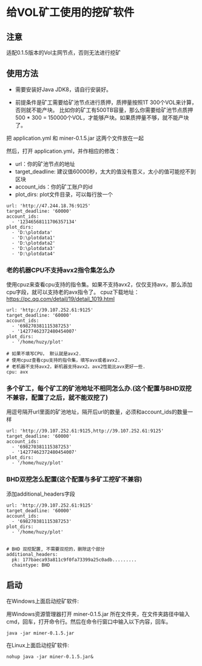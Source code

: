 # 给VOL矿工使用的挖矿软件

## 注意

适配0.1.5版本的Vol主网节点，否则无法进行挖矿

## 使用方法

- 需要安装好Java JDK8，请自行安装好。

- 前提条件是矿工需要给矿池节点进行质押，质押量按照1T 300个VOL来计算，否则就不能产块。
比如你的矿工有500TB容量，那么你需要给矿池节点质押 500 * 300 = 150000个VOL，才能够产块。如果质押量不够，就不能产块了。

把 application.yml 和 miner-0.1.5.jar 这两个文件放在一起

然后，打开 application.yml，并作相应的修改：

- url：你的矿池节点的地址
- target_deadline: 建议值60000秒，太大的值没有意义，太小的值可能挖不到区块
- account_ids：你的矿工账户的id
- plot_dirs: plot文件目录，可以每行放一个

```
url: 'http://47.244.18.76:9125'
target_deadline: '60000'
account_ids:
  - '12346568111706357134'
plot_dirs:
  - 'D:\plotdata'
  - 'D:\plotdata1'
  - 'D:\plotdata2'
  - 'D:\plotdata3'
  - 'D:\plotdata4'
```

### 老的机器CPU不支持avx2指令集怎么办
使用cpuz来查看cpu支持的指令集。如果不支持avx2，仅仅支持avx，那么添加cpu字段，就可以支持老的avx指令了。
cpuz下载地址：
https://pc.qq.com/detail/19/detail_1019.html
```
url: 'http://39.107.252.61:9125'
target_deadline: '60000'
account_ids:
  - '698270381115387253'
  - '14277462372480454007'
plot_dirs:
  - '/home/huzy/plot'

# 如果不填写CPU， 默认就是avx2.
# 使用cpuz查看cpu支持的指令集，填写avx或者avx2.
# 老机器不支持avx2，新机器支持avx2。avx2性能比avx更好一些.
cpu: avx
```

### 多个矿工，每个矿工的矿池地址不相同怎么办.(这个配置与BHD双挖不兼容，配置了之后，就不能双挖了)
用逗号隔开url里面的矿池地址，隔开后url的数量，必须和account_ids的数量一样
```
url: 'http://39.107.252.61:9125,http://39.107.252.61:9125'
target_deadline: '60000'
account_ids:
  - '698270381115387253'
  - '14277462372480454007'
plot_dirs:
  - '/home/huzy/plot'
```

### BHD双挖怎么配置(这个配置与多矿工挖矿不兼容)
添加additional_headers字段
```
url: 'http://39.107.252.61:9125'
target_deadline: '60000'
account_ids:
  - '698270381115387253'
plot_dirs:
  - '/home/huzy/plot'


# BHD 双挖配置, 不需要双挖的，删除这个部分
additional_headers:
  pk: 177baeca93a811c9f0fa73399a25c0adb.........
  chaintype: BHD
```


## 启动
在Windows上面启动挖矿软件:

用Windows资源管理器打开 miner-0.1.5.jar 所在文件夹，在文件夹路径中输入cmd，回车，打开命令行。然后在命令行窗口中输入以下内容，回车。
```
java -jar miner-0.1.5.jar
```

在Linux上面启动挖矿软件:
```
nohup java -jar miner-0.1.5.jar&
```
